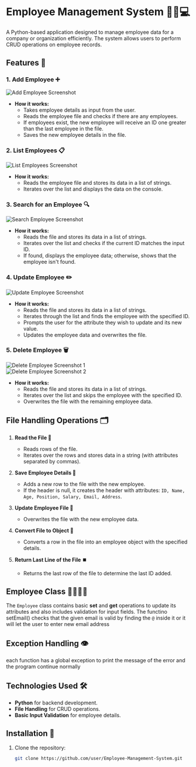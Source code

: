 # Employee Management System 👨‍💼💻

A Python-based application designed to manage employee data for a company or organization efficiently. The system allows users to perform CRUD operations on employee records.

## Features 🌟

### 1. **Add Employee ➕**

![Add Employee Screenshot](https://github.com/user-attachments/assets/901ce151-fed7-4564-83ca-393ffe13549a)

- **How it works:**
  - Takes employee details as input from the user.
  - Reads the employee file and checks if there are any employees.
  - If employees exist, the new employee will receive an ID one greater than the last employee in the file.
  - Saves the new employee details in the file.

### 2. **List Employees 📋**

![List Employees Screenshot](https://github.com/user-attachments/assets/825a7840-214b-44e2-94c9-3e3e58a761ad)

- **How it works:**
  - Reads the employee file and stores its data in a list of strings.
  - Iterates over the list and displays the data on the console.

### 3. **Search for an Employee 🔍**

![Search Employee Screenshot](https://github.com/user-attachments/assets/a7a8c2a8-befa-4670-8623-fdc17d1fa524)

- **How it works:**
  - Reads the file and stores its data in a list of strings.
  - Iterates over the list and checks if the current ID matches the input ID.
  - If found, displays the employee data; otherwise, shows that the employee isn't found.

### 4. **Update Employee ✏️**

![Update Employee Screenshot](https://github.com/user-attachments/assets/ed048e5a-0bfe-4b74-ad5c-dcb292203aca)

- **How it works:**
  - Reads the file and stores its data in a list of strings.
  - Iterates through the list and finds the employee with the specified ID.
  - Prompts the user for the attribute they wish to update and its new value.
  - Updates the employee data and overwrites the file.

### 5. **Delete Employee 🗑️**

![Delete Employee Screenshot 1](https://github.com/user-attachments/assets/b8b29e5a-f512-4ce4-9aae-ad9c60ef659e)  
![Delete Employee Screenshot 2](https://github.com/user-attachments/assets/f290d02f-51e4-4933-bac3-cdae605e558a)

- **How it works:**
  - Reads the file and stores its data in a list of strings.
  - Iterates over the list and skips the employee with the specified ID.
  - Overwrites the file with the remaining employee data.

## File Handling Operations 🗂️

1. **Read the File 📖**
   - Reads rows of the file.
   - Iterates over the rows and stores data in a string (with attributes separated by commas).

2. **Save Employee Details 💾**
   - Adds a new row to the file with the new employee.
   - If the header is null, it creates the header with attributes: `ID, Name, Age, Position, Salary, Email, Address`.

3. **Update Employee File 🔄**
   - Overwrites the file with the new employee data.

4. **Convert File to Object 🧳**
   - Converts a row in the file into an employee object with the specified details.

5. **Return Last Line of the File ⏹️**
   - Returns the last row of the file to determine the last ID added.

## Employee Class 👩‍💼👨‍💼

The `Employee` class contains basic **set** and **get** operations to update its attributes and also includes validation for input fields.
The functino setEmail() checks that the given email is valid by finding the `@` inside it or it will let the user to enter new email address

## Exception Handling 👁️

each function has a global exception to print the message of the error and the program continue normally

## Technologies Used 🛠️

- **Python** for backend development.
- **File Handling** for CRUD operations.
- **Basic Input Validation** for employee details.

## Installation 🔧

1. Clone the repository:
   ```bash
   git clone https://github.com/user/Employee-Management-System.git
